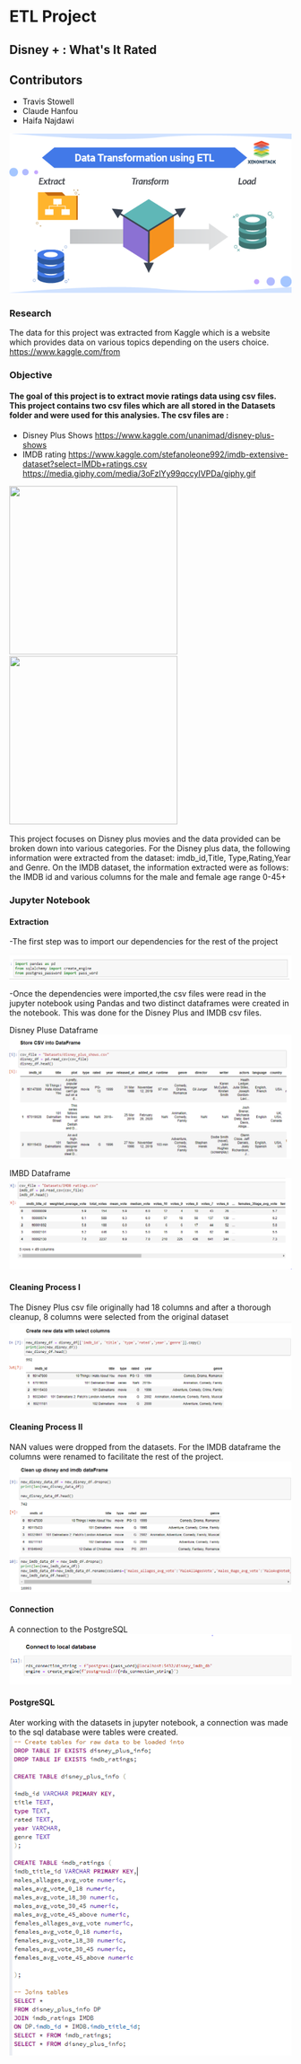 
# ETL Project

## Disney + : What's It Rated

## Contributors

* Travis Stowell
* Claude Hanfou
* Haifa Najdawi

![alt text](https://github.com/travisstowell/ETLProject/blob/main/image/etl.png "etl")



### Research 
The data for this project was extracted from Kaggle which is a website which provides data on various topics depending on the users choice. https://www.kaggle.com/from 

### Objective
#### The goal of this project is to extract movie ratings data using csv files. This project contains two csv files which are all stored in the Datasets folder and were used for this analysies. The csv files are :

* Disney Plus Shows https://www.kaggle.com/unanimad/disney-plus-shows
* IMDB rating https://www.kaggle.com/stefanoleone992/imdb-extensive-dataset?select=IMDb+ratings.csv
https://media.giphy.com/media/3oFzlYy99qccyIVPDa/giphy.gif

<img src="https://media.giphy.com/media/8bafPvbPipLWkKFFBV/giphy.gif" width="300" height="300" /> <img src="https://media.giphy.com/media/8bafPvbPipLWkKFFBV/giphy.gif" width="300" height="300" /> 

This project focuses on Disney plus movies and the data provided can be broken down into various categories. For the Disney plus data, the following information were extracted from the dataset: imdb_id,Title, Type,Rating,Year and Genre. On the IMDB dataset, the information extracted were as follows: the IMDB id and various columns for the male and female age range 0-45+

### Jupyter Notebook

#### Extraction 
-The first step was to import our dependencies for the rest of the project 

![alt text](https://github.com/travisstowell/ETLProject/blob/ClaudeBranch/image/depend.PNG "depend")

-Once the dependencies were imported,the csv files were read in the jupyter notebook using Pandas and two distinct dataframes were created in the notebook. This was done for the Disney Plus and IMDB csv files.

Disney Pluse Dataframe
![alt text](https://github.com/travisstowell/ETLProject/blob/ClaudeBranch/image/disney_import.PNG "dataf")

IMBD Dataframe
![alt text](https://github.com/travisstowell/ETLProject/blob/ClaudeBranch/image/imdb_import.PNG "dataf")

#### Cleaning Process I
The Disney Plus csv file originally had 18 columns and after a thorough cleanup, 8 columns were selected from the original dataset 
![alt text](https://github.com/travisstowell/ETLProject/blob/ClaudeBranch/image/rename%20disney.PNG "cleanup")

#### Cleaning Process II
NAN values were dropped from the datasets. For the IMDB dataframe the columns were renamed to facilitate the rest of the project.
![alt text](https://github.com/travisstowell/ETLProject/blob/ClaudeBranch/image/cleanup%20both.PNG "cleanup")

#### Connection
A connection to the PostgreSQL
![alt text](https://github.com/travisstowell/ETLProject/blob/ClaudeBranch/image/connection.PNG "cleanup")


#### PostgreSQL
Ater working with the datasets in jupyter notebook, a connection was made to the sql database were tables were created. 
![alt text](https://github.com/travisstowell/ETLProject/blob/ClaudeBranch/image/sql%20table.PNG "table")

